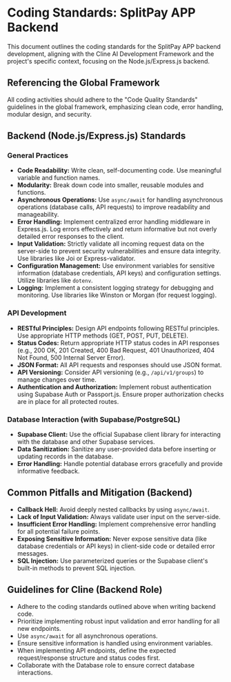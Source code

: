 # Coding Standards: SplitPay APP Backend

This document outlines the coding standards for the SplitPay APP backend development, aligning with the Cline AI Development Framework and the project's specific context, focusing on the Node.js/Express.js backend.

## Referencing the Global Framework

All coding activities should adhere to the "Code Quality Standards" guidelines in the global framework, emphasizing clean code, error handling, modular design, and security.

## Backend (Node.js/Express.js) Standards

### General Practices

*   **Code Readability:** Write clean, self-documenting code. Use meaningful variable and function names.
*   **Modularity:** Break down code into smaller, reusable modules and functions.
*   **Asynchronous Operations:** Use `async/await` for handling asynchronous operations (database calls, API requests) to improve readability and manageability.
*   **Error Handling:** Implement centralized error handling middleware in Express.js. Log errors effectively and return informative but not overly detailed error responses to the client.
*   **Input Validation:** Strictly validate all incoming request data on the server-side to prevent security vulnerabilities and ensure data integrity. Use libraries like Joi or Express-validator.
*   **Configuration Management:** Use environment variables for sensitive information (database credentials, API keys) and configuration settings. Utilize libraries like `dotenv`.
*   **Logging:** Implement a consistent logging strategy for debugging and monitoring. Use libraries like Winston or Morgan (for request logging).

### API Development

*   **RESTful Principles:** Design API endpoints following RESTful principles. Use appropriate HTTP methods (GET, POST, PUT, DELETE).
*   **Status Codes:** Return appropriate HTTP status codes in API responses (e.g., 200 OK, 201 Created, 400 Bad Request, 401 Unauthorized, 404 Not Found, 500 Internal Server Error).
*   **JSON Format:** All API requests and responses should use JSON format.
*   **API Versioning:** Consider API versioning (e.g., `/api/v1/groups`) to manage changes over time.
*   **Authentication and Authorization:** Implement robust authentication using Supabase Auth or Passport.js. Ensure proper authorization checks are in place for all protected routes.

### Database Interaction (with Supabase/PostgreSQL)

*   **Supabase Client:** Use the official Supabase client library for interacting with the database and other Supabase services.
*   **Data Sanitization:** Sanitize any user-provided data before inserting or updating records in the database.
*   **Error Handling:** Handle potential database errors gracefully and provide informative feedback.

## Common Pitfalls and Mitigation (Backend)

*   **Callback Hell:** Avoid deeply nested callbacks by using `async/await`.
*   **Lack of Input Validation:** Always validate user input on the server-side.
*   **Insufficient Error Handling:** Implement comprehensive error handling for all potential failure points.
*   **Exposing Sensitive Information:** Never expose sensitive data (like database credentials or API keys) in client-side code or detailed error messages.
*   **SQL Injection:** Use parameterized queries or the Supabase client's built-in methods to prevent SQL injection.

## Guidelines for Cline (Backend Role)

*   Adhere to the coding standards outlined above when writing backend code.
*   Prioritize implementing robust input validation and error handling for all new endpoints.
*   Use `async/await` for all asynchronous operations.
*   Ensure sensitive information is handled using environment variables.
*   When implementing API endpoints, define the expected request/response structure and status codes first.
*   Collaborate with the Database role to ensure correct database interactions.
